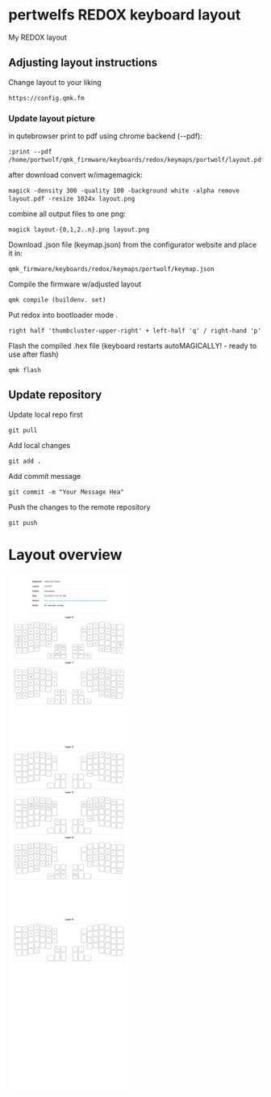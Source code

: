 # pertwelfs REDOX keyboard layout

My REDOX layout 

## Adjusting layout instructions

Change layout to your liking
```
https://config.qmk.fm
```
### Update layout picture

in qutebrowser print to pdf using chrome backend (--pdf): 
```
:print --pdf /home/portwolf/qmk_firmware/keyboards/redox/keymaps/portwolf/layout.pdf 
```
after download convert w/imagemagick: 
```
magick -density 300 -quality 100 -background white -alpha remove layout.pdf -resize 1024x layout.png
```
combine all output files to one png: 
```
magick layout-{0,1,2..n}.png layout.png
```

Download .json file (keymap.json) from the configurator website and place it in:
```
qmk_firmware/keyboards/redox/keymaps/portwolf/keymap.json
```
Compile the firmware w/adjusted layout
```
qmk compile (buildenv. set)
```
Put redox into bootloader mode . 
```
right half 'thumbcluster-upper-right' + left-half 'q' / right-hand 'p'
```
Flash the compiled .hex file (keyboard restarts autoMAGICALLY! - ready to use after flash)
```
qmk flash
```
## Update repository
Update local repo first
```
git pull
```

Add local changes
```
git add .
```

Add commit message
```
git commit -m "Your Message Hea"
```

Push the changes to the remote repository
```
git push
```

# Layout overview
![current layout](https://github.com/portwolf/qmk_firmware/blob/portwolf/keyboards/redox/keymaps/portwolf/layout.png)
